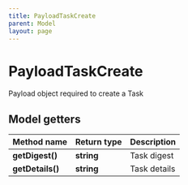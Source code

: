 ```yaml
---
title: PayloadTaskCreate
parent: Model
layout: page
---
```


# PayloadTaskCreate

Payload object required to create a Task

## Model getters

Method name | Return type | Description
------------ | ------------- | -------------
**getDigest()** | **string** | Task digest
**getDetails()** | **string** | Task details

